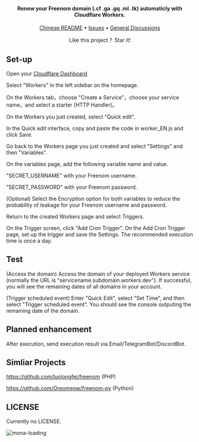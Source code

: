 
<h4 align="center">Renew your Freenom domain (.cf .ga .gq .ml .tk) automaticly with Cloudflare Workers.</h4>

<p align="center">
  <a href="https://github.com/PencilNavigator/Freenom-Workers/blob/main/README.md">Chinese README</a>
  •
  <a href="https://github.com/Atlas-OS/Atlas/wiki/1.-FAQ#contents">Issues</a>
  •
  <a href="https://github.com/PencilNavigator/Freenom-Workers/discussions" target="_blank">General Discussions</a>
</p>
<p align="center">
 Like this project？ Star it!
</p>

## Set-up

Open your [Cloudflare Dashboard](https://dash.cloudflare.com)


Select "Workers" in the left sidebar on the homepage.


On the Workers tab，choose "Create a Service"，choose your service name，and select a starter (HTTP Handler)。


On the Workers you just created, select "Quick edit".


In the Quick edit interface, copy and paste the code in worker_EN.js and click Save.


Go back to the Workers page you just created and select "Settings" and then "Variables".


On the variables page, add the following variable name and value.

"SECRET_USERNAME" with your Freenom username.

"SECRET_PASSWORD" with your Freenom password.


(Optional) Select the Encryption option for both variables to reduce the probability of leakage for your Freenom username and password.


Return to the created Workers page and select Triggers.


On the Trigger screen, click "Add Cron Trigger". On the Add Cron Trigger page, set up the trigger and save the Settings. The recommended execution time is once a day.


## Test

(Access the domain) Access the domain of your deployed Workers service (normally the URL is "servicename.subdomain.workers.dev"). If successful, you will see the remaining dates of all domains in your account.


(Trigger scheduled event) Enter "Quick Edit", select "Set Time", and then select "Trigger scheduled event". You should see the console outputing the remaining date of the domain.

## Planned enhancement

After execution, send execution result via Email/TelegramBot/DiscordBot.

## Simliar Projects
https://github.com/luolongfei/freenom (PHP)

https://github.com/Oreomeow/freenom-py (Python)

## LICENSE
Currently no LICENSE.

![mona-loading](https://github.githubassets.com/images/mona-loading-dark.gif)
